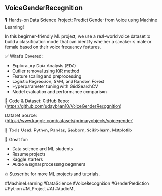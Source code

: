 ## VoiceGenderRecognition

🎙️ Hands-on Data Science Project: Predict Gender from Voice using Machine Learning!

In this beginner-friendly ML project, we use a real-world voice dataset to build a classification model that can identify whether a speaker is male or female based on their voice frequency features.

✅ What’s Covered:
- Exploratory Data Analysis (EDA)
- Outlier removal using IQR method
- Feature scaling and preprocessing
- Logistic Regression, SVM, and Random Forest
- Hyperparameter tuning with GridSearchCV
- Model evaluation and performance comparison

📁 Code & Dataset:
GitHub Repo: (https://github.com/udaybhan10/VoiceGenderRecognition)

Dataset Source: (https://www.kaggle.com/datasets/primaryobjects/voicegender)

🔧 Tools Used:
Python, Pandas, Seaborn, Scikit-learn, Matplotlib

🧠 Great for:
- Data science and ML students
- Resume projects
- Kaggle starters
- Audio & signal processing beginners

🔥 Subscribe for more ML projects and tutorials.

#MachineLearning #DataScience #VoiceRecognition #GenderPrediction #Python #MLProject #AI #AudioML
